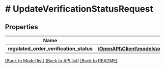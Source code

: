 # # UpdateVerificationStatusRequest

## Properties

Name | Type | Description | Notes
------------ | ------------- | ------------- | -------------
**regulated_order_verification_status** | [**\OpenAPI\Client\models\orders\UpdateVerificationStatusRequestBody**](UpdateVerificationStatusRequestBody.md) |  |

[[Back to Model list]](../../README.md#models) [[Back to API list]](../../README.md#endpoints) [[Back to README]](../../README.md)
